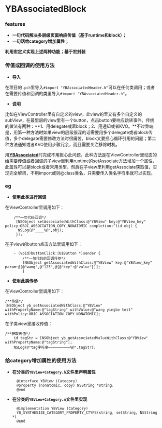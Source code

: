 # YBAssociatedBlock

### features

+ **一句代码解决多层级页面响应传值（基于runtime和block）；**
+ **一句话给category增加属性；**


**利用宏定义实现上述两种功能；基于宏封装**

### 传值或回调的使用方法

+ **导入**

在项目的`.pch`里导入`#import "YBAssociatedHeader.h"`可以在任何类调用；或者在需要传值和回调的类里导入`#import "YBAssociatedHeader.h"`。

+ **说明**

比如在ViewController里有自定义的view，此view的里又有多个自定义的subView，在最里层的view里有一个button，点击button要响应跳转事件，传统的做法有两种：**1、用delegate或着block；2、用通知或者KVO。**不过弊端是，用第一种方法时如果view的层级很深的话需要用多个delegate或者block传值，多个delegate需要修改方法时很痛苦，block又要担心循环引用的问题；第二种方法通知或者KVO使用步骤冗余，而且需要关注移除时机。

用[**YBAssociated**](https://github.com/wangyingbo/YBAssociatedBlock)时完成不用担心此问题。此种方法是在ViewController里动态的给需要传值或者回调的子view里利用runtime的setAssociate方法增加一个属性，此属性可以是block或者常用类型。然后在子view里利用getAssociate获取值，实现完全解耦，不用import或则@class类名，只需要传入类名字符串就可以实现。

### eg

+ **使用此类进行回调**

在ViewController里调用如下：

        /**一句代码回调*/
         [NSObject setAssociatedWithClass:@"YBView" key:@"YBView_key" policy:OBJC_ASSOCIATION_COPY_NONATOMIC completion:^(id obj) {
          NSLog(@"____%@",obj);
         }];
 
 在子view的button点击方法里调用如下：
 
        - (void)buttonClick:(UIButton *)sender {
            /**一句代码的回调传参*/
            [NSObject getAssociatedWithClass:@"YBView" key:@"YBView_key" param:@[@"wang",@"123",@{@"key":@"value"}]];
            }
            
+ **使用此类传参**

在ViewController里调用如下：

    /**传值*/
    [NSObject yb_setAssociatedWithClass:@"YBView" withPropertyName:@"tagString" withValue:@"wang yingbo test" withPolicy:OBJC_ASSOCIATION_COPY_NONATOMIC];

在子类view里接收传值：

    /**获取传值*/
        id tagStr = [NSObject yb_getAssociatedValueWithClass:@"YBView" withPropertyName:@"tagString"];
        NSLog(@"tag字符串——————————%@",tagStr);

### 给category增加属性的使用方法

+ **在分类的`YBView+Category.h`文件里声明属性**

        @interface YBView (Category)
        @property (nonatomic, copy) NSString *string;
        @end

+ **在分类的`YBView+Category.m`文件里实现**

        @implementation YBView (Category)
        YB_SYNTHESIZE_CATEGORY_PROPERTY_CTYPE(string, setString, NSString *)
        @end





